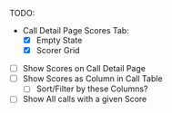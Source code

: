 TODO:

- Call Detail Page Scores Tab:
    - [x] Empty State
    - [x] Scorer Grid

- [ ] Show Scores on Call Detail Page
- [ ] Show Scores as Column in Call Table
    - [ ] Sort/Filter by these Columns?
- [ ] Show All calls with a given Score
